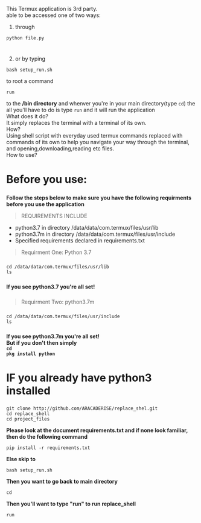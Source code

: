 This Termux application is 3rd party.
<br> able to be accessed one of two ways:<br> 
1. through <br>
```shell
python file.py
```

# #

2. or by typing <br> 
```shell 
bash setup_run.sh
```
to root a command <br> 
```shell 
run
```
to the __/bin directory__ and whenver you're in your main directory(type ```cd```) the all you'll have to do
is type ```run``` and it will run the application<br>What does it do?<br>
It simply replaces the terminal with a terminal of its own.
<br>
How?
<br>
Using shell script with everyday used termux commands replaced with commands of its own to help you navigate your way through
the terminal, and opening,downloading,reading etc files.
<br>
How to use?
<br>

# Before you use: #

### ###

__Follow the steps below to make sure you have the following requirments before you use the application__

> REQUIREMENTS INCLUDE <br>
- python3.7 in directory /data/data/com.termux/files/usr/lib
- python3.7m in directory /data/data/com.termux/files/usr/include
- Specified requirements declared in requirements.txt

> Requirment One: Python 3.7
### ###
``` cd /data/data/com.termux/files/usr/lib ```
<br>
``` ls ```
### ###
__If you see python3.7 you're all set!__
### ###
> Requirment Two: python3.7m
### ###
``` cd /data/data/com.termux/files/usr/include ```
<br>
``` ls ```
### ###
__If you see python3.7m you're all set!__
<br>
__But if you don't then simply <br> ```cd``` <br> ```pkg install python```__
### ###

# IF you already have python3 installed #

### ###

```
git clone http://github.com/ARACADERISE/replace_shel.git
cd replace_shell
cd project_files 
```
__Please look at the document requirements.txt and if none look familiar, then do the following command__
```
pip install -r requirements.txt
```
__Else skip to__
```
bash setup_run.sh
```
__Then you want to go back to main directory__
```
cd
```
__Then you'll want to type "run" to run replace_shell__
```
run
```
